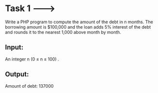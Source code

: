 # Task 1 --->
 Write a PHP program to compute the amount of the debt in n months. The
borrowing amount is $100,000 and the loan adds 5% interest of the debt and
rounds it to the nearest 1,000 above month by month.

## Input:
An integer n (0 ≤ n ≤ 100) .
## Output:
Amount of debt: 137000